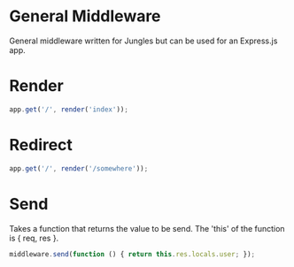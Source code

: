 # General Middleware

General middleware written for Jungles but can be used for an Express.js app.

# Render

```js
app.get('/', render('index'));
```

# Redirect

```js
app.get('/', render('/somewhere'));
```

# Send

Takes a function that returns the value to be send. The 'this' of the function is { req, res }.

```js
middleware.send(function () { return this.res.locals.user; });
```
